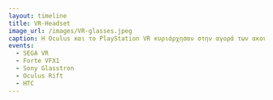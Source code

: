 ```yaml
---
layout: timeline 
title: VR-Headset 
image_url: /images/VR-glasses.jpeg
caption: Η Oculus και το PlayStation VR κυριάρχησαν στην αγορά των ακουστικών VR.
events:
  - SEGA VR
  - Forte VFX1
  - Sony Glasstron
  - Oculus Rift
  - HTC 
---
```

